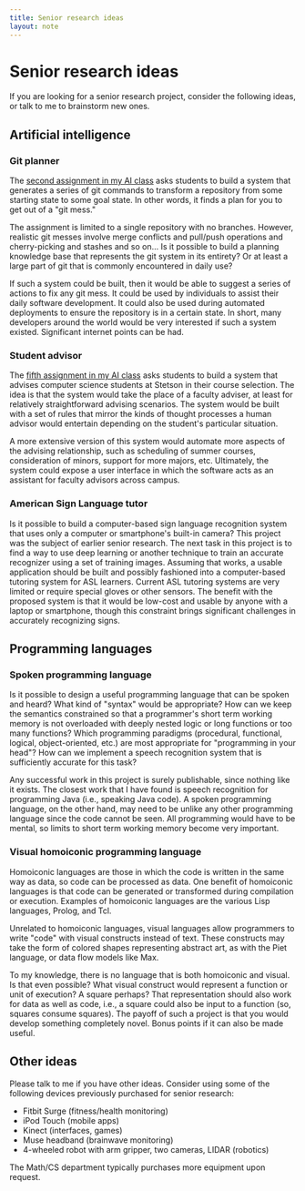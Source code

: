 ```yaml
---
title: Senior research ideas
layout: note
---
```


# Senior research ideas

If you are looking for a senior research project, consider the
following ideas, or talk to me to brainstorm new ones.

## Artificial intelligence

### Git planner

The
[second assignment in my AI class](http://csci431.artifice.cc/assignments/a02.html)
asks students to build a system that generates a series of git
commands to transform a repository from some starting state to some
goal state. In other words, it finds a plan for you to get out of a
"git mess."

The assignment is limited to a single repository with no
branches. However, realistic git messes involve merge conflicts and
pull/push operations and cherry-picking and stashes and so on... Is it
possible to build a planning knowledge base that represents the git
system in its entirety? Or at least a large part of git that is
commonly encountered in daily use?

If such a system could be built, then it would be able to suggest a
series of actions to fix any git mess. It could be used by individuals
to assist their daily software development. It could also be used
during automated deployments to ensure the repository is in a certain
state. In short, many developers around the world would be very
interested if such a system existed. Significant internet points can
be had.

### Student advisor

The
[fifth assignment in my AI class](http://csci431.artifice.cc/assignments/a05.html)
asks students to build a system that advises computer science students
at Stetson in their course selection. The idea is that the system
would take the place of a faculty adviser, at least for relatively
straightforward advising scenarios. The system would be built with a
set of rules that mirror the kinds of thought processes a human
advisor would entertain depending on the student's particular
situation.

A more extensive version of this system would automate more aspects of
the advising relationship, such as scheduling of summer courses,
consideration of minors, support for more majors, etc. Ultimately, the
system could expose a user interface in which the software acts as an
assistant for faculty advisors across campus.

### American Sign Language tutor

Is it possible to build a computer-based sign language recognition
system that uses only a computer or smartphone's built-in camera? This
project was the subject of earlier senior research. The next task in
this project is to find a way to use deep learning or another
technique to train an accurate recognizer using a set of training
images. Assuming that works, a usable application should be built and
possibly fashioned into a computer-based tutoring system for ASL
learners. Current ASL tutoring systems are very limited or require
special gloves or other sensors. The benefit with the proposed system
is that it would be low-cost and usable by anyone with a laptop or
smartphone, though this constraint brings significant challenges in
accurately recognizing signs.

## Programming languages

### Spoken programming language

Is it possible to design a useful programming language that can be
spoken and heard? What kind of "syntax" would be appropriate? How can
we keep the semantics constrained so that a programmer's short term
working memory is not overloaded with deeply nested logic or long
functions or too many functions? Which programming paradigms
(procedural, functional, logical, object-oriented, etc.) are most
appropriate for "programming in your head"? How can we implement a
speech recognition system that is sufficiently accurate for this task?

Any successful work in this project is surely publishable, since
nothing like it exists. The closest work that I have found is speech
recognition for programming Java (i.e., speaking Java code). A spoken
programming language, on the other hand, may need to be unlike any
other programming language since the code cannot be seen. All
programming would have to be mental, so limits to short term working
memory become very important.

### Visual homoiconic programming language

Homoiconic languages are those in which the code is written in the
same way as data, so code can be processed as data. One benefit of
homoiconic languages is that code can be generated or transformed
during compilation or execution. Examples of homoiconic languages are
the various Lisp languages, Prolog, and Tcl.

Unrelated to homoiconic languages, visual languages allow programmers
to write "code" with visual constructs instead of text. These
constructs may take the form of colored shapes representing abstract
art, as with the Piet language, or data flow models like Max.

To my knowledge, there is no language that is both homoiconic and
visual. Is that even possible? What visual construct would represent a
function or unit of execution? A square perhaps? That representation
should also work for data as well as code, i.e., a square could also
be input to a function (so, squares consume squares). The payoff of
such a project is that you would develop something completely
novel. Bonus points if it can also be made useful.

## Other ideas

Please talk to me if you have other ideas. Consider using some of the
following devices previously purchased for senior research:

- Fitbit Surge (fitness/health monitoring)
- iPod Touch (mobile apps)
- Kinect (interfaces, games)
- Muse headband (brainwave monitoring)
- 4-wheeled robot with arm gripper, two cameras, LIDAR (robotics)

The Math/CS department typically purchases more equipment upon request.


